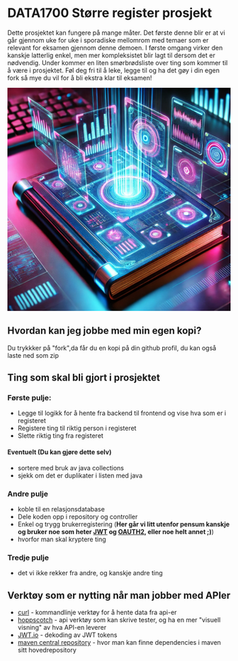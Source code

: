 # DATA1700 Større register prosjekt

Dette prosjektet kan fungere på mange måter. Det første denne blir er at vi går gjennom uke for uke i sporadiske mellomrom med temaer som er relevant for eksamen gjennom denne demoen. I første omgang virker den kanskje latterlig enkel, men mer kompleksistet blir lagt til dersom det er nødvendig. Under kommer en liten smørbrødsliste over ting som kommer til å være i prosjektet. Føl deg fri til å leke, legge til og ha det gøy i din egen fork så mye du vil for å bli ekstra klar til eksamen!

![Incredible register!](imgREADME/fantasticregister.webp)

## Hvordan kan jeg jobbe med min egen kopi?
Du trykkker på "fork",da får du en kopi på din github profil, du kan også laste ned som zip
## Ting som skal bli gjort i prosjektet

### Første pulje: 

- Legge til logikk for å hente fra backend til frontend og vise hva som er i registeret
- Registere ting til riktig person i registeret
- Slette riktig ting fra registeret

#### Eventuelt (Du kan gjøre dette selv)
- sortere med bruk av java collections
- sjekk om det er duplikater i listen med java

### Andre pulje
- koble til en relasjonsdatabase
- Dele koden opp i repository og controller
- Enkel og trygg brukerregistering (**Her går vi litt utenfor pensum kanskje og bruker noe som heter [JWT](https://auth0.com/docs/secure/tokens/json-web-tokens) og [OAUTH2](https://auth0.com/intro-to-iam/what-is-oauth-2), eller noe helt annet ;)**)
- hvorfor man skal kryptere ting
### Tredje pulje
- det vi ikke rekker fra andre, og kanskje andre ting


## Verktøy som er nytting når man jobber med APIer
- [curl](https://curl.se/) - kommandlinje verktøy for å hente data fra api-er
- [hoppscotch](https://hoppscotch.io/) - api verktøy som kan skrive tester, og ha en mer "visuell visning" av hva API-en leverer
- [JWT.io](https://jwt.io/) - dekoding av JWT tokens
- [maven central repository](https://mvnrepository.com/repos/central) - hvor man kan finne dependencies i maven sitt hovedrepository